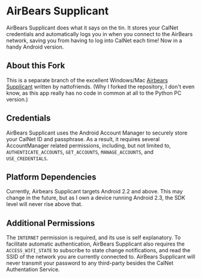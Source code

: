 # AirBears Supplicant

AirBears Supplicant does what it says on the tin.
It stores your CalNet credentials and automatically logs you in when you 
connect to the AirBears network, saving you from having to log into CalNet
each time! Now in a handy Android version.

About this Fork
--------
This is a separate branch of the excellent Windows/Mac [Airbears Supplicant](https://github.com/nattofriends/airbears-supplicant) written by nattofriends. (Why I forked the repository, I don't even know, as this app really has no code in common at all to the Python PC version.)

Credentials
--------------
AirBears Supplicant uses the Android Account Manager to securely store your CalNet ID and passphrase. As a result, it requires several AccountManager related permissions, including, but not limited to, `AUTHENTICATE_ACCOUNTS`, `GET_ACCOUNTS`, `MANAGE_ACCOUNTS`, and `USE_CREDENTIALS`.

Platform Dependencies
---------------------
Currently, Airbears Supplicant targets Android 2.2 and above. This may change in the future, but as I own a device running Android 2.3, the SDK level will never rise above that.

Additional Permissions
----------------------
The `INTERNET` permission is required, and its use is self explanatory. To facilitate automatic authentication, AirBears Supplicant also requires the `ACCESS_WIFI_STATE` to subscribe to state change notifications, and read the SSID of the network you are currently connected to. AirBears Supplicant will never transmit your password to any third-party besides the CalNet Authentation Service.